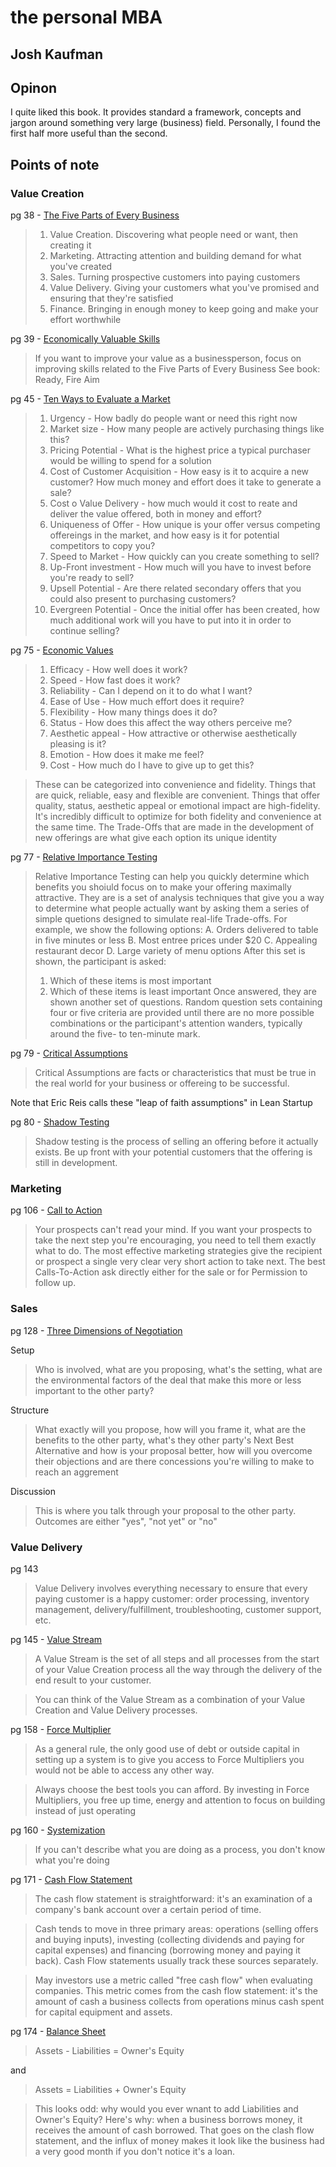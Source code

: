 # the personal MBA
## Josh Kaufman

## Opinon
I quite liked this book. It provides standard a framework, concepts and jargon around something very large (business) field. Personally, I found the first half more useful than the second. 

## Points of note

### Value Creation

pg 38 - [The Five Parts of Every Business](https://personalmba.com/5-parts-of-every-business/)
> 1. Value Creation. Discovering what people need or want, then creating it
> 2. Marketing. Attracting attention and building demand for what you've created
> 3. Sales. Turning prospective customers into paying customers
> 4. Value Delivery. Giving your customers what you've promised and ensuring that they're satisfied
> 5. Finance. Bringing in enough money to keep going and make your effort worthwhile

pg 39 - [Economically Valuable Skills](https://personalmba.com/economically-valuable-skills/)
> If you want to improve your value as a businessperson, focus on improving skills related to the Five Parts of Every Business
> See book: Ready, Fire Aim

pg 45 - [Ten Ways to Evaluate a Market](https://personalmba.com/10-ways-to-evaluate-a-market/)
> 1. Urgency - How badly do people want or need this right now
> 2. Market size - How many people are actively purchasing things like this?
> 3. Pricing Potential - What is the highest price a typical purchaser would be willing to spend for a solution
> 4. Cost of Customer Acquisition - How easy is it to acquire a new customer? How much money and effort does it take to generate a sale?
> 5. Cost o Value Delivery - how much would it cost to reate and deliver the value offered, both in money and effort?
> 6. Uniqueness of Offer - How unique is your offer versus competing offereings in the market, and how easy is it for potential competitors to copy you?
> 7. Speed to Market - How quickly can you create something to sell?
> 8. Up-Front investment - How much will you have to invest before you're ready to sell?
> 9. Upsell Potential - Are there related secondary offers that you could also present to purchasing customers?
> 10. Evergreen Potential - Once the initial offer has been created, how much additional work will you have to put into it in order to continue selling?

pg 75 - [Economic Values](https://personalmba.com/economic-values/)
> 1. Efficacy - How well does it work?
> 2. Speed - How fast does it work?
> 3. Reliability - Can I depend on it to do what I want?
> 4. Ease of Use - How much effort does it require?
> 5. Flexibility - How many things does it do?
> 6. Status - How does this affect the way others perceive me?
> 7. Aesthetic appeal - How attractive or otherwise aesthetically pleasing is it?
> 8. Emotion - How does it make me feel?
> 9. Cost - How much do I have to give up to get this?

> These can be categorized into convenience and fidelity. Things that are quick, reliable, easy and flexible are convenient. Things that offer quality, status, aesthetic appeal or emotional impact are high-fidelity. It's incredibly difficult to optimize for both fidelity and convenience at the same time. 
> The Trade-Offs that are made in the development of new offerings are what give each option its unique identity

pg 77 - [Relative Importance Testing](https://personalmba.com/relative-importance-testing/)
> Relative Importance Testing can help you quickly determine which benefits you shoiuld focus on to make your offering maximally attractive. They are is a set of analysis techniques that give you a way to determine what people actually want by asking them a series of simple quetions designed to simulate real-life Trade-offs. For example, we show the following options:
> A. Orders delivered to table in five minutes or less
> B. Most entree prices under $20
> C. Appealing restaurant decor
> D. Large variety of menu options
> After this set is shown, the participant is asked:
> 1. Which of these items is most important
> 2. Which of these items is least important
> Once answered, they are shown another set of questions. Random question sets containing four or five criteria are provided until there are no more possible combinations or the participant's attention wanders, typically around the five- to ten-minute mark.

pg 79 - [Critical Assumptions](https://personalmba.com/critical-assumptions/)
> Critical Assumptions are facts or characteristics that must be true in the real world for your business or offereing to be successful.

Note that Eric Reis calls these "leap of faith assumptions" in Lean Startup

pg 80 - [Shadow Testing](https://personalmba.com/shadow-testing/)
> Shadow testing is the process of selling an offering before it actually exists. Be up front with your potential customers that the offering is still in development.

### Marketing

pg 106 - [Call to Action](https://personalmba.com/call-to-action/)
> Your prospects can't read your mind. If you want your prospects to take the next step you're encouraging, you need to tell them exactly what to do. The most effective marketing strategies give the recipient or prospect a single very clear very short action to take next. 
> The best Calls-To-Action ask directly either for the sale or for Permission to follow up.

### Sales

pg 128 - [Three Dimensions of Negotiation](https://personalmba.com/3-dimensions-of-negotiation/)

Setup

> Who is involved, what are you proposing, what's the setting, what are the environmental factors of the deal that make this more or less important to the other party?

Structure

> What exactly will you propose, how will you frame it, what are the benefits to the other party, what's they other party's Next Best Alternative and how is your proposal better, how will you overcome their objections and are there concessions you're willing to make to reach an aggrement

Discussion

> This is where you talk through your proposal to the other party. Outcomes are either "yes", "not yet" or "no"

### Value Delivery

pg 143

> Value Delivery involves everything necessary to ensure that every paying customer is a happy customer: order processing, inventory management, delivery/fulfillment, troubleshooting, customer support, etc.

pg 145 - [Value Stream](https://personalmba.com/value-stream/)

> A Value Stream is the set of all steps and all processes from the start of your Value Creation process all the way through the delivery of the end result to your customer.

> You can think of the Value Stream as a combination of your Value Creation and Value Delivery processes.

pg 158 - [Force Multiplier](https://personalmba.com/force-multiplier/)

> As a general rule, the only good use of debt or outside capital in setting up a system is to give you access to Force Multipliers you would not be able to access any other way. 

> Always choose the best tools you can afford. By investing in Force Multipliers, you free up time, energy and attention to focus on building instead of just operating

pg 160 - [Systemization](https://personalmba.com/systemization/)

> If you can't describe what you are doing as a process, you don't know what you're doing

pg 171 - [Cash Flow Statement](https://personalmba.com/cash-flow-statement/)

> The cash flow statement is straightforward: it's an examination of a company's bank account over a certain period of time.

> Cash tends to move in three primary areas: operations (selling offers and buying inputs), investing (collecting dividends and paying for capital expenses) and financing (borrowing money and paying it back). Cash Flow statements usually track these sources separately.

> May investors use a metric called "free cash flow" when evaluating companies. This metric comes from the cash flow statement: it's the amount of cash a business collects from operations minus cash spent for capital equipment and assets. 

pg 174 - [Balance Sheet](https://personalmba.com/balance-sheet/)

> Assets - Liabilities = Owner's Equity

and

> Assets = Liabilities + Owner's Equity

> This looks odd: why would you ever wnant to add Liabilities and Owner's Equity? Here's why: when a business borrows money, it receives the amount of cash borrowed. That goes on the clash flow statement, and the influx of money makes it look like the business had a very good month if you don't notice it's a loan.


